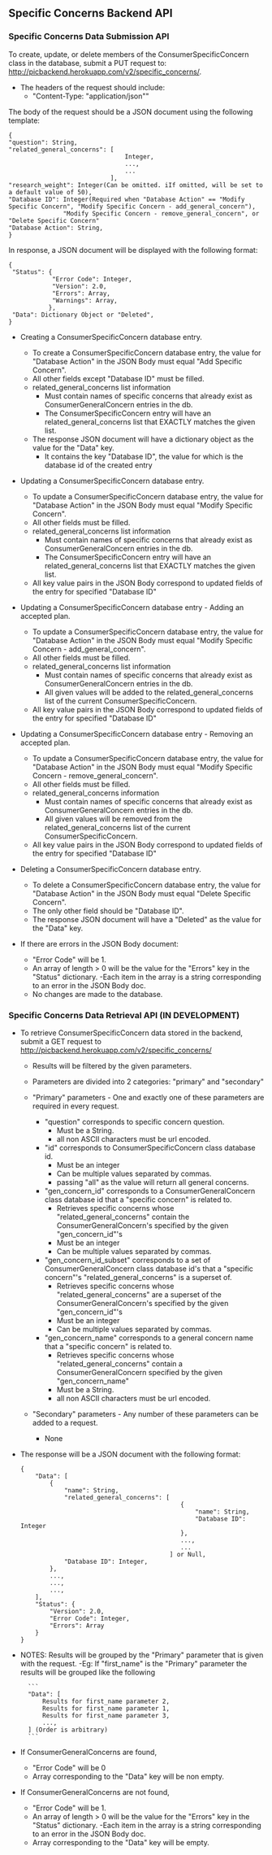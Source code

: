 ## Specific Concerns Backend API

### Specific Concerns Data Submission API
To create, update, or delete members of the ConsumerSpecificConcern class in the database, submit a PUT request to: http://picbackend.herokuapp.com/v2/specific_concerns/.

- The headers of the request should include: 
    - "Content-Type: "application/json""
    
The body of the request should be a JSON document using the following template:

```
{
"question": String,
"related_general_concerns": [
                                Integer,
                                ...,
                                ...
                            ],
"research_weight": Integer(Can be omitted. iIf omitted, will be set to a default value of 50),
"Database ID": Integer(Required when "Database Action" == "Modify Specific Concern", "Modify Specific Concern - add_general_concern"),
               "Modify Specific Concern - remove_general_concern", or "Delete Specific Concern"
"Database Action": String,
}
```

In response, a JSON document will be displayed with the following format:
```
{
 "Status": {
            "Error Code": Integer,
            "Version": 2.0,
            "Errors": Array,
            "Warnings": Array,
           },
 "Data": Dictionary Object or "Deleted",
}
```

- Creating a ConsumerSpecificConcern database entry.
    - To create a ConsumerSpecificConcern database entry, the value for "Database Action" in the JSON Body must equal "Add Specific Concern".
    - All other fields except "Database ID" must be filled.
    - related_general_concerns list information
        - Must contain names of specific concerns that already exist as ConsumerGeneralConcern entries in the db.
        - The ConsumerSpecificConcern entry will have an related_general_concerns list that EXACTLY matches the given list.
    - The response JSON document will have a dictionary object as the value for the "Data" key.
        - It contains the key "Database ID", the value for which is the database id of the created entry
    
- Updating a ConsumerSpecificConcern database entry.
    - To update a ConsumerSpecificConcern database entry, the value for "Database Action" in the JSON Body must equal "Modify Specific Concern".
    - All other fields must be filled.
    - related_general_concerns list information
        - Must contain names of specific concerns that already exist as ConsumerGeneralConcern entries in the db.
        - The ConsumerSpecificConcern entry will have an related_general_concerns list that EXACTLY matches the given list.
    - All key value pairs in the JSON Body correspond to updated fields of the entry for specified "Database ID"
    
- Updating a ConsumerSpecificConcern database entry - Adding an accepted plan.
    - To update a ConsumerSpecificConcern database entry, the value for "Database Action" in the JSON Body must equal "Modify Specific Concern - add_general_concern".
    - All other fields must be filled.
    - related_general_concerns list information
        - Must contain names of specific concerns that already exist as ConsumerGeneralConcern entries in the db.
        - All given values will be added to the related_general_concerns list of the current ConsumerSpecificConcern.
    - All key value pairs in the JSON Body correspond to updated fields of the entry for specified "Database ID"
    
- Updating a ConsumerSpecificConcern database entry - Removing an accepted plan.
    - To update a ConsumerSpecificConcern database entry, the value for "Database Action" in the JSON Body must equal "Modify Specific Concern - remove_general_concern".
    - All other fields must be filled.
    - related_general_concerns information
        - Must contain names of specific concerns that already exist as ConsumerGeneralConcern entries in the db.
        - All given values will be removed from the related_general_concerns list of the current ConsumerSpecificConcern.
    - All key value pairs in the JSON Body correspond to updated fields of the entry for specified "Database ID"

- Deleting a ConsumerSpecificConcern database entry.
    - To delete a ConsumerSpecificConcern database entry, the value for "Database Action" in the JSON Body must equal "Delete Specific Concern".
    - The only other field should be "Database ID".
    - The response JSON document will have a "Deleted" as the value for the "Data" key.
    
- If there are errors in the JSON Body document:
    - "Error Code" will be 1.
    - An array of length > 0 will be the value for the "Errors" key in the "Status" dictionary.
        -Each item in the array is a string corresponding to an error in the JSON Body doc.
    - No changes are made to the database.
    
    
### Specific Concerns Data Retrieval API (IN DEVELOPMENT)
- To retrieve ConsumerSpecificConcern data stored in the backend, submit a GET request to http://picbackend.herokuapp.com/v2/specific_concerns/
    - Results will be filtered by the given parameters.
    - Parameters are divided into 2 categories: "primary" and "secondary"
    
    - "Primary" parameters - One and exactly one of these parameters are required in every request.
        - "question" corresponds to specific concern question.
            - Must be a String.
            - all non ASCII characters must be url encoded.
        - "id" corresponds to ConsumerSpecificConcern class database id.
            - Must be an integer
            - Can be multiple values separated by commas.
            - passing "all" as the value will return all general concerns.
        - "gen_concern_id" corresponds to a ConsumerGeneralConcern class database id that a "specific concern" is related to.
            - Retrieves specific concerns whose "related_general_concerns" contain the ConsumerGeneralConcern's specified by the  given "gen_concern_id"'s
            - Must be an integer
            - Can be multiple values separated by commas.
        - "gen_concern_id_subset" corresponds to a set of ConsumerGeneralConcern class database id's that a "specific concern"'s "related_general_concerns" is a superset of.
            - Retrieves specific concerns whose "related_general_concerns" are a superset of the ConsumerGeneralConcern's specified by the  given "gen_concern_id"'s
            - Must be an integer
            - Can be multiple values separated by commas.
        - "gen_concern_name" corresponds to a general concern name that a "specific concern" is related to.
            - Retrieves specific concerns whose "related_general_concerns" contain a ConsumerGeneralConcern specified by the given "gen_concern_name"
            - Must be a String.
            - all non ASCII characters must be url encoded.
    
    - "Secondary" parameters - Any number of these parameters can be added to a request.
        - None
        
- The response will be a JSON document with the following format:
    ```
    {
        "Data": [
            {
                "name": String,
                "related_general_concerns": [
                                                {
                                                    "name": String,
                                                    "Database ID": Integer
                                                },
                                                ...,
                                                ...
                                             ] or Null,
                "Database ID": Integer,
            },
            ...,
            ...,
            ...,
        ],
        "Status": {
            "Version": 2.0,
            "Error Code": Integer,
            "Errors": Array
        }
    }
    ```

- NOTES: Results will be grouped by the "Primary" parameter that is given with the request.
    -Eg: If "first_name" is the "Primary" parameter the results will be grouped like the following
        
        ```
        "Data": [
            Results for first_name parameter 2,
            Results for first_name parameter 1,
            Results for first_name parameter 3,
            ...,
        ] (Order is arbitrary)
        ```
        
- If ConsumerGeneralConcerns are found,
    - "Error Code" will be 0
    - Array corresponding to the "Data" key will be non empty.
- If ConsumerGeneralConcerns are not found,
    - "Error Code" will be 1.
    - An array of length > 0 will be the value for the "Errors" key in the "Status" dictionary.
        -Each item in the array is a string corresponding to an error in the JSON Body doc.
    - Array corresponding to the "Data" key will be empty.